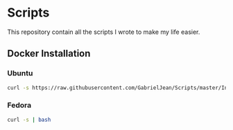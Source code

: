 # Scripts
This repository contain all the scripts I wrote to make my life easier.

## Docker Installation

### Ubuntu

```bash
curl -s https://raw.githubusercontent.com/GabrielJean/Scripts/master/Installation%20scripts/Docker/ubuntu-docker-install.sh | bash
```

### Fedora

```bash
curl -s | bash
```